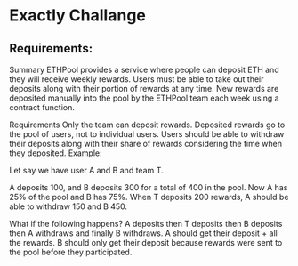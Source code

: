# Exactly Challange

## Requirements:

Summary
ETHPool provides a service where people can deposit ETH and they will receive weekly rewards. Users must be able to take out their deposits along with their portion of rewards at any time. New rewards are deposited manually into the pool by the ETHPool team each week using a contract function.

Requirements
Only the team can deposit rewards.
Deposited rewards go to the pool of users, not to individual users.
Users should be able to withdraw their deposits along with their share of rewards considering the time when they deposited.
Example:

Let say we have user A and B and team T.

A deposits 100, and B deposits 300 for a total of 400 in the pool. Now A has 25% of the pool and B has 75%. When T deposits 200 rewards, A should be able to withdraw 150 and B 450.

What if the following happens? A deposits then T deposits then B deposits then A withdraws and finally B withdraws. A should get their deposit + all the rewards. B should only get their deposit because rewards were sent to the pool before they participated.
